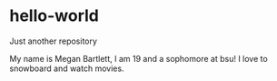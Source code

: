 # hello-world
Just another repository

My name is Megan Bartlett, I am 19 and a sophomore at bsu! 
I love to snowboard and watch movies.
